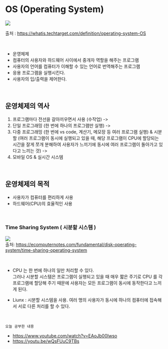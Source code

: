 # OS (Operating System)

![](https://cdn.ttgtmedia.com/rms/onlineimages/whatis-how_operating_systems_work_half_column_desktop.png)     

출처 : https://whatis.techtarget.com/definition/operating-system-OS

<br/>

- 운영체제
- 컴퓨터의 사용자와 하드웨어 사이에서 중개자 역할을 해주는 프로그램
- 사용자의 언어를 컴퓨터가 이해할 수 있는 언어로 번역해주는 프로그램
- 응용 프로그램을 실행시킨다.
- 사용자의 입/출력을 제어한다.

<br/>

## 운영체제의 역사

1. 프로그램마다 전선을 갈아끼우면서 사용 (수작업) -> 
2. 단일 프로그래밍 (한 번에 하나의 프로그램만 실행) ->
3. 다중 프로그래밍 (한 번에 vs code, 계산기, 메모장 등 여러 프로그램 실행) & 시분할 (여러 프로그램이 동시에 실행되고 있을 때, 해당 프로그램이 CPU에 할당되는 시간을 잘게 쪼개 분해하여 사용자가 느끼기에 동시에 여러 프로그램이 돌아가고 있다고 느끼는 것) -> 
4. 모바일 OS & 실시간 시스템

<br/>

## 운영체제의 목적

- 사용자가 컴퓨터를 편리하게 사용
- 하드웨어(CPU)의 효율적인 사용

<br/>

### Time Sharing System ( 시분할 시스템 )
![](https://ecomputernotes.com/images/Time-Sharing-System-Active-State-of-User-5.jpg)     
출처: https://ecomputernotes.com/fundamental/disk-operating-system/time-sharing-operating-system

<br/>

- CPU 는 한 번에 하나의 일만 처리할 수 있다.     
그러나 시분할 시스템은 프로그램이 실행되고 있을 때 매우 짧은 주기로 CPU 를 각 프로그램에 할당해 주기 때문에 사용자는 모든 프로그램이 동시에 동작한다고 느끼게 된다.

- Liunx : 시분할 시스템을 사용. 여러 명의 사용자가 동시에 하나의 컴퓨터에 접속해서 서로 다른 처리를 할 수 있다.

<br/>

`오늘 공부한 내용`
- https://www.youtube.com/watch?v=EAoJb00Iwso
- https://youtu.be/wQsFUuC9TBs